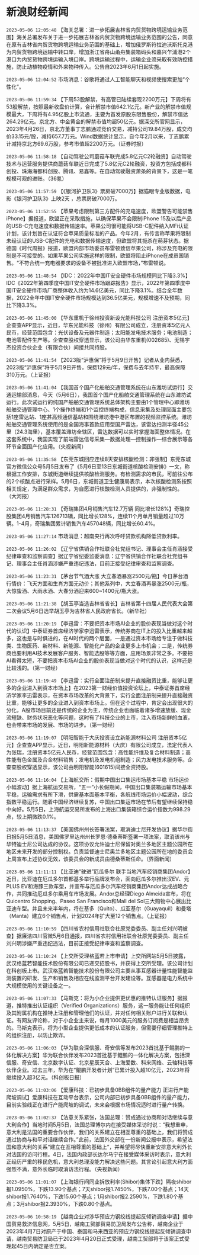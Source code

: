 # 新浪财经新闻
`2023-05-06 12:05:48` 【海关总署：进一步拓展吉林省内贸货物跨境运输业务范围】海关总署发布关于进一步拓展吉林省内贸货物跨境运输业务范围的公告，同意在原有吉林省内贸货物跨境运输业务范围的基础上，增加俄罗斯符拉迪沃斯托克港为内贸货物跨境运输中转口岸，增加浙江省舟山甬舟集装箱码头和嘉兴乍浦港2个港口为内贸货物跨境运输入境口岸。跨境运输过程中，运输企业须采取有效防控措施，防止动植物疫情和外来物种传入。公告自2023年6月1日起实施。

`2023-05-06 12:04:52` 市场消息：谷歌将通过人工智能聊天和视频使搜索更加“个性化”。

`2023-05-06 11:59:34` 【下周53股解禁，有高管已陆续套现2200万元】下周将有53股解禁，按照最新收盘价计算，合计解禁市值642.1亿元。新产业的解禁市值规模最大，下周将有4.95亿股上市流通，主要为首发原股东限售股份，解禁市值达264.29亿元。京北方、中金黄金的解禁市值均超50亿元。据深交所官网显示，2023年4月26日，京北方董事丁志鹏通过竞价交易，减持公司19.84万股，成交均价33.15元/股，减持657.7万元。Wind数据统计显示，自今年2月以来，丁志鹏累计减持京北方69.6万股，参考市值超2200万元。（证券时报）

`2023-05-06 11:58:18` 【自动驾驶公司蘑菇车联完成5.8亿元C2轮融资】自动驾驶技术与运营服务提供商蘑菇车联近日完成了5.8亿元C2轮融资，投资方包括成都科创投、珠海海都科创投、腾讯、易鑫等。在自动驾驶融资萧条的背景下，这是一笔规模可观的进账。（36氪）

`2023-05-06 11:57:59` 【《银河护卫队3》票房破7000万】据猫眼专业版数据，电影《银河护卫队3》上映2天 ，总票房破7000万。

`2023-05-06 11:52:55` 【苹果考虑限制第三方配件的充电速度，欧盟警告可能禁售iPhone】据报道，欧盟正在采取措施，以确保苹果不会限制iPhone 15及以后产品的USB-C充电速度和数据传输速率。苹果公司很可能将USB-C配件纳入MFi认证计划，该计划旨在认证符合苹果质量标准的产品。今年2月，有传言称苹果将限制未经认证的USB-C配件的充电和数据传输速度，但欧盟将其扼杀在萌芽状态。据德国《时代周报》报道，欧盟内部市场委员布雷顿致信苹果公司，称涉及充电的限制是不可接受的。如果苹果公司实施这样的限制，欧盟将阻止iPhone在成员国销售。“不符合统一充电器要求的设备不被批准进入欧盟市场，”布雷顿说。

`2023-05-06 11:48:54` 【IDC：2022年中国IT安全硬件市场规模同比下降3.3%】IDC《2022年第四季度中国IT安全硬件市场跟踪报告》显示，2022年第四季度中国IT安全硬件市场厂商整体收入约为14.6亿美元，同比下降3.1%。结合全年数据，2022全年中国IT安全硬件市场规模达到36.5亿美元，规模增速不及预期，同比下降3.3%。

`2023-05-06 11:45:00` 【华东重机于徐州投资新设光能科技公司 注册资本5亿元】企查查APP显示，近日，华东光能科技（徐州）有限公司成立，注册资本5亿元人民币，经营范围包含：光伏设备及元器件制造；太阳能发电技术服务；电池制造；电池零配件生产等。企查查股权穿透显示，该公司由华东重机(002685)、无锡宇杰投资合伙企业（有限合伙）间接共同持股。

`2023-05-06 11:41:54` 【2023版“沪惠保”将于5月9日开售】记者从业内获悉，2023版“沪惠保”将于5月9日开售，保费129元/年，保费与去年持平，最高保障310万元。（上证报）

`2023-05-06 11:41:04` 【我国首个国产化船舶交通管理系统在山东潍坊试运行】交通运输部消息，今天（5月6日），我国首个国产化船舶交通管理系统在山东潍坊试运行。此次试运行的纯国产船舶交通管理系统总体架构主要由1个管理中心即潍坊船舶交通管理中心、1个操作终端和1个监控终端构成，信息采集及处理层面主要包括1座雷达站、1座甚高频通信基站和围绕潍坊港中港区布置的视频监控系统。潍坊船舶交通管理系统使用的是全国海事首款应用型国产雷达，该雷达扫测半径45公里（24.3海里），基本覆盖潍坊全辖区，雷达数据可以实时掌握海面整体情况。在这套系统中，我国实现了前端雷达信号采集—数据处理—控制操作—综合展示等各环节全面国产化应用。（央视新闻）

`2023-05-06 11:35:58` 【东莞东城回应连续8天安排核酸检测：非强制】东莞东城官方微信公众号5月5日发布了《5月6日至13日东城街道核酸检测安排》一文，称根据工作安排，东城街道继续提供核酸检测服务。有检测需求的市民，可前往公布的2个核酸点进行采样。5月6日，东城街道卫生健康局表示，本次核酸检测系按照相关规定，为满足群众需求，为自愿进行核酸检测人员提供的，非强制性的。 （大河报）

`2023-05-06 11:28:31` 【奇瑞集团4月销售汽车12.7万辆 同比增长128%】奇瑞控股集团4月销售汽车126713辆，同比增长128%，连续11个月单月销量超过10万辆。1-4月，奇瑞集团累计销售汽车457048辆，同比增长60.4%。

`2023-05-06 11:27:14` 市场消息：越南央行再次呼吁贷款机构降低贷款利率。

`2023-05-06 11:26:02` 【辽宁省供销合作社联合社党组书记、理事会主任肖涵接受纪律审查和监察调查】据辽宁省纪委监委消息：辽宁省供销合作社联合社党组书记、理事会主任肖涵涉嫌严重违纪违法，目前正接受纪律审查和监察调查。

`2023-05-06 11:23:31` 【茅台节气酒大涨 大立春酒暴涨2500元/瓶】今日茅台酒行情价：飞天方面和生肖方面无动价；其他系列中，大立春酒再暴涨2500元/瓶，大惊蛰酒、大雨水酒、大春分酒迎来600~1400元/瓶大涨。

`2023-05-06 11:21:38` 【胡玉亭当选吉林省省长】吉林省第十四届人民代表大会第二次会议5月6日选举胡玉亭为吉林省人民政府省长。（新华社）

`2023-05-06 11:20:19` 【李迅雷：不要把资本市场AI企业的股价表现当做对这个时代的认识】中泰证券首席经济学家李迅雷表示，传统券商在IT上的投入比重越来越多，这也是与时俱进的，在AI时代的两个层面，一是通过资本市场给专注于做科技类、生物医药、新材料、新能源、智能化产品的企业更多上市机会；二是，传统券商也要利用AI技术发展客户服务、智能选股等等方面，应用场景非常之多。不要把AI看得太短，不要把资本市场AI企业的股价表现当做对这个时代的认识，这样还是比较浅的。（第一财经）

`2023-05-06 11:19:49` 【李迅雷：实行全面注册制来提升直接融资比重，能够让更多的企业进入到资本市场上】在2023第一财经价值投资论坛上，中泰证券首席经济学家李迅雷表示，在资本市场改革的大背景下，实行全面注册制来提升直接融资比重，能够让更多的企业进入到资本市场上。但在这个过程中，肯定会出现很大的分化，A股市场目前还是传统的企业为主，传统企业也面临着诸多增速放缓、现金流短缺、财务状况恶化等问题，这时有了科技企业的上市，注入市场新鲜的血液，也会带来市场的发展、市场的进步。（第一财经）

`2023-05-06 11:19:07` 【明阳智能于大庆投资设立新能源材料公司 注册资本5亿元】企查查APP显示，近日，明阳新能源材料（大庆）有限公司成立，法定代表人为张瑞，注册资本5亿元人民币，经营范围包含：高性能纤维及复合材料制造；高性能有色金属及合金材料销售；发电机及发电机组制造；风力发电技术服务等。企查查股权穿透显示，该公司由明阳智能(601615)间接全资持股。

`2023-05-06 11:16:04` 【上海航交所：假期中国出口集运市场基本平稳 市场运价小幅波动】据上海航运交易所，“五一”小长假期间，中国出口集装箱运输市场基本平稳，运输需求有所下滑，供需基本面基本平衡，各航线市场运价小幅波动，综合指数平稳运行。随着中国经济继续复苏，中国出口集运市场在节后有望继续保持稳中向好。5月5日，上海航运交易所发布的上海出口集装箱综合运价指数为998.29点，较上期微跌0.1%。

`2023-05-06 11:13:37` 【美国佛州州长签署法案，取消迪士尼开发协议】据华尔街日报5月5日消息，美国佛罗里达州州长罗恩·德桑蒂斯签署一项法案，取消该州与华特迪士尼公司达成的协议。这项协议允许迪士尼保留对奥兰多地区主题公园所在地区未来开发的部分控制权。负责监督迪士尼奥兰多地区主题公园所在地的委员会上周宣布上述协议无效，该委员会的新成员由德桑蒂斯任命。（界面新闻）

`2023-05-06 11:11:11` 【比亚迪“驶进”厄瓜多尔 联手当地汽车经销商集团Andor】近日，比亚迪在厄瓜多尔首都基多举行品牌发布会，面向厄瓜多尔推出汉EV、元PLUS EV和海豚三款车型，并宣布与厄瓜多尔汽车经销商集团Andor达成战略合作，共同推动厄瓜多尔乘用车市场发展。Andor总经理Diego Almeida宣布，将在Quicentro Shopping、Paseo San Francisco和Mall del Sol三大购物中心展出比亚迪车型。并且未来半年内，将在基多（Quito）、瓜亚基尔（Guayaquil）和曼塔（Manta）建立6个销售点，计划2024年扩大至12个销售点。（上证报）

`2023-05-06 11:10:59` 【四川省农村信用社联合社原党委委员、副主任刘兴明被查】据廉洁四川官微5月6日通报，四川省农村信用社联合社原党委委员、副主任刘兴明涉嫌严重违纪违法，目前正接受纪律审查和监察调查。

`2023-05-06 11:10:24` 【上交所受理格蓝若上市申请】上交所网站5月5日披露，武汉格蓝若智能技术股份有限公司已递交招股书，并获得上交所受理。该公司计划在科创板上市。武汉格蓝若智能技术股份有限公司主要从事互感器计量性能智能监测装置的研发、生产和销售及相应在线监测平台开发建设等。互感器是电力系统中大规模使用的关键设备之一。

`2023-05-06 11:07:33` 【马斯克：将为小企业提供更优惠的推特认证服务】据报道，推特推出认证组织（Verified Organizations）服务，这一服务能让任何组织及其附属机构在推特上注册和管理他们的认证，并对任何相关账户进行关联和认证。有网友评论称，对于小企业主来说，每月1000美元的服务订阅费是相当昂贵的。马斯克表示，将为小型企业提供更低成本的认证服务，但需要仔细管理推特上的组织注册，以防止欺诈。

`2023-05-06 11:06:03` 【华为联合深信服、奇安信等发布2023首批基于鲲鹏的一体化解决方案】华为联合伙伴发布2023首批基于鲲鹏的一体化解决方案，包括深信服、奇安信、北京数字认证、北京星辰天合、上海爱数、科来网络、云轴科技等伙伴企业。过去三年，华为在“鲲鹏开发者计划”已累计投入超10亿元，2023年将继续投入超3亿元。（科创板日报）

`2023-05-06 11:03:06` 【爱康科技：已初步具备0BB组件的量产能力 正进行产能爬坡调试】爱康科技在互动平台表示，公司内部已初步具备0BB组件的量产能力，目前实验线正在进行产能爬坡的调试，未来会根据市场情况适时进行量产转换。

`2023-05-06 11:02:37` 【法意关系紧张，法国总理：赞成通过协商和对话继续与意大利合作】当地时间5月5日，法国总理博尔内在接受媒体采访时说：“我想重申，意大利是法国的重要合作伙伴，我们的关系建立在相互尊重的基础上，我们将赞成通过协商与和平对话继续合作。”此前，法国外交部在一份新闻公报中表示，希望法国和意大利的关系“建立在互相尊重的基础上”，并希望将尽快重新安排意大利外长对法国的访问行程。4日，法国内政部长达尔马宁在接受媒体采访时表示，意大利正经历严重的移民危机，意大利总理没能力解决这些问题。其言论引起意大利方面强烈不满，意外长临时取消访法行程。（央视新闻）

`2023-05-06 11:01:07` 【上海银行间同业拆放利率(Shibor)集体下跌】隔夜shibor报1.0950%，下跌13.90个基点；7天shibor报1.7450%，下跌7.00个基点；14天shibor报1.7640%，下跌15.60个基点；1月shibor报2.2590%，下跌1.80个基点；3月shibor报2.3930%，下跌0.80个基点。

`2023-05-06 10:58:19` 【越南企业对涉华预应力钢绞线提起反倾销调查申请】据中国贸易救济信息网，5月5日，越南工贸部贸易防卫局发布公告称，越南企业于2023年4月7日对原产于中国、泰国和马来西亚的预应力钢绞线提起反倾销调查申请，越南贸易防卫局已于2023年4月20日正式受理，越南工贸部将于该案正式受理起45日内确定是否立案。

